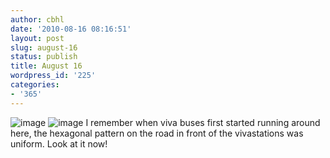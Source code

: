```yaml
---
author: cbhl
date: '2010-08-16 08:16:51'
layout: post
slug: august-16
status: publish
title: August 16
wordpress_id: '225'
categories:
- '365'
---
```


![image](http://blog.azuresky.ca/blog/wp-content/uploads/2010/08/wpid-IMG_20100816_081226.jpg)
![image](http://blog.azuresky.ca/blog/wp-content/uploads/2010/08/wpid-IMG_20100816_081156.jpg)
I remember when viva buses first started running around here, the
hexagonal pattern on the road in front of the vivastations was uniform.
Look at it now!
